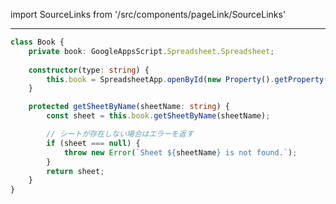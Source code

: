 import SourceLinks from '/src/components/pageLink/SourceLinks'

<SourceLinks component='Book' type='class' project='attendance-management-system' />

---

```ts title="/src/main.ts"
class Book {
    private book: GoogleAppsScript.Spreadsheet.Spreadsheet;
    
    constructor(type: string) {
        this.book = SpreadsheetApp.openById(new Property().getProperty(type));
    }

    protected getSheetByName(sheetName: string) {
        const sheet = this.book.getSheetByName(sheetName);

        // シートが存在しない場合はエラーを返す
        if (sheet === null) {
            throw new Error(`Sheet ${sheetName} is not found.`);
        }
        return sheet;
    }
}
```